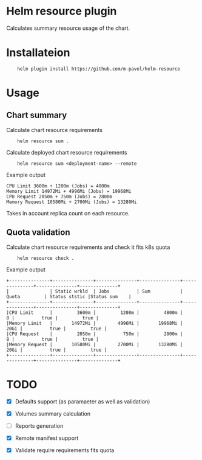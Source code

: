 # Helm resource plugin
Calculates summary resource usage of the chart.
# Installateion 
```
    helm plugin install https://github.com/m-pavel/helm-resource
```
# Usage 
## Chart summary
Calculate chart resource requirements
```
    helm resource sum .
```
Calculate deployed chart resource requirements
```
    helm resource sum <deployment-name> --remote
```

Example output
```
CPU Limit 3600m + 1200m (Jobs) = 4800m
Memory Limit 14972Mi + 4996Mi (Jobs) = 19968Mi
CPU Request 2050m + 750m (Jobs) = 2800m
Memory Request 10580Mi + 2700Mi (Jobs) = 13280Mi
```
Takes in account replica count on each resource.

## Quota validation
Calculate chart resource requirements and check it fits k8s quota
```
    helm resource check .
```
Example output
```
+---------------+---------------+---------------+---------------+---------------+---------------+--------------+
|               | Static wrkld  | Jobs          | Sum           | Quota         | Status ststic |Status sum    |
+---------------+---------------+---------------+---------------+---------------+---------------+--------------+
|CPU Limit      |         3600m |         1200m |         4800m |             8 |          true |         true |
|Memory Limit   |       14972Mi |        4996Mi |       19968Mi |          20Gi |          true |         true |
|CPU Request    |         2050m |          750m |         2800m |             8 |          true |         true |
|Memory Request |       10580Mi |        2700Mi |       13280Mi |          20Gi |          true |         true |
+---------------+---------------+---------------+---------------+---------------+---------------+--------------+
```
# TODO
  - [X] Defaults support (as paramaeter as well as validation)
  - [X] Volumes summary calculation
  - [ ] Reports generation
  - [X] Remote manifest support
  - [X] Validate require requirements fits quota
  